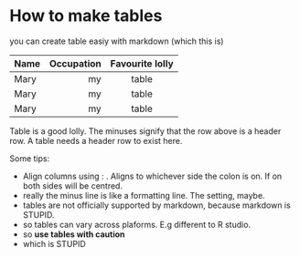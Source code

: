 # How to make tables
you can create table easiy with markdown (which this is)

| Name | Occupation | Favourite lolly
|:----|----:|:----:|
|Mary | my | table |
|Mary | my | table |
|Mary | my | table |

Table is a good lolly. The minuses signify that the row above is a header row. A table needs a header row to exist here. 

Some tips:
* Align columns using : . Aligns to whichever side the colon is on. If on both sides will be centred. 
* really the minus line is like a formatting line. The setting, maybe. 
* tables are not officially supported by markdown, because markdown is STUPID.
* so tables can vary across plaforms. E.g different to R studio. 
* so **use tables with caution**
* which is STUPID
